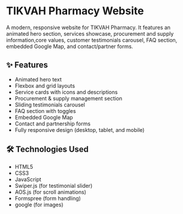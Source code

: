 # TIKVAH Pharmacy Website

A modern, responsive website for TIKVAH Pharmacy. It features an animated hero section, services showcase, procurement and supply information,core values, customer testimonials carousel, FAQ section, embedded Google Map, and contact/partner forms.

## ✨ Features
- Animated hero text
- Flexbox and grid layouts
- Service cards with icons and descriptions
- Procurement & supply management section
- Sliding testimonials carousel
- FAQ section with toggles
- Embedded Google Map
- Contact and partnership forms
- Fully responsive design (desktop, tablet, and mobile)

## 🛠 Technologies Used
- HTML5
- CSS3
- JavaScript
- Swiper.js (for testimonial slider)
- AOS.js (for scroll animations)
- Formspree (form handling)
- google (for images)
